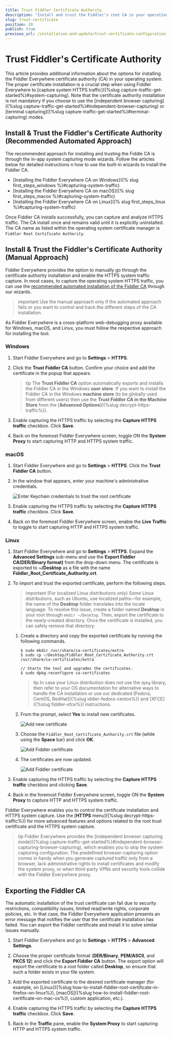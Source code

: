 ```yaml
---
title: Trust Fiddler Certificate Authority
description: "Install and trust the Fiddler's root CA in your operating system and learn how it relates to enabling the HTTPS capturing of system traffic."
slug: trust-certificate
position: 20
publish: true
previous_url: /installation-and-update/trust-certificate-configuration
---
```


# Trust Fiddler's Certificate Authority

This article provides additional information about the options for installing the Fiddler Everywhere certificate authority (CA) in your operating system. The proper certificate installation is a crucial step when using Fiddler Everywhere to [capture system  HTTPS traffic]({%slug capture-traffic-get-started%}#system-capturing). Note that the certificate authority installation is not mandatory if you choose to use the [independent browser capturing]({%slug capture-traffic-get-started%}#independent-browser-capturing) or [terminal capturing]({%slug capture-traffic-get-started%}#terminal-capturing) modes.


## Install & Trust the Fiddler's Certificate Authority (Recommended Automated Approach)

The recommended approach for installing and trusting the Fiddle CA is through the in-app system capturing mode wizards. Follow the articles below for detailed instructions n how to use the built-in wizards to install the Fiddler CA.

* [Installing the Fiddler Everywhere CA on Windows]({% slug first_steps_windows %}#capturing-system-traffic)
* [Installing the Fiddler Everywhere CA on macOS]({% slug first_steps_macos %}#capturing-system-traffic)
* [Installing the Fiddler Everywhere CA on Linux]({% slug first_steps_linux %}#capturing-system-traffic)

Once Fiddler CA installs successfully, you can capture and analyze HTTPS traffic. The CA install once and remains valid until it is explicitly uninstalled. The CA name as listed within the operating system certificate manager is `Fiddler Root Certificate Authority`.

## Install & Trust the Fiddler's Certificate Authority (Manual Approach)

Fiddler Everywhere provides the option to manually go through the certificate authority installation and enable the HTTPS system traffic capture. In most cases, to capture the operating system HTTPS traffic, you can use the [recommended automated installation of the Fiddler CA](#install--trust-the-fiddlers-certificate-authority-recommended-automated-approach) through our wizards. 

>important Use the manual approach only if the automated approach fails or you want to control and track the different steps of the CA installation.

As Fiddler Everywhere is a cross-platform web-debugging proxy available for Windows, macOS, and Linux, you must follow the respective approach for installing the tool.


### Windows

1. Start Fiddler Everywhere and go to **Settings** > **HTTPS**.

1. Click the **Trust Fiddler CA** button. Confirm your choice and add the certificate in the popup that appears.

    >tip The **Trust Fiddler CA** option automatically exports and installs the Fiddler CA in the Windows **user store**. If you want to install the Fiddler CA in the Windows **machine store** (to be globally used from different users) then use the **Trust Fiddler CA in the Machine Store** from the [**Advanced Options**]({%slug decrypt-https-traffic%}).

1. Enable capturing the HTTPS traffic by selecting the **Capture HTTPS traffic** checkbox. Click **Save**.

1. Back on the foremost Fiddler Everywhere screen, toggle ON the **System Proxy** to start capturing HTTP and HTTPS system traffic.

### macOS

1. Start Fiddler Everywhere and go to **Settings** > **HTTPS**. Click the **Trust Fiddler CA** button.

1. In the window that appears, enter your machine's administrative credentials.

    ![Enter Keychain credentials to trust the root certificate](../images/settings/settings-HTTPS-mac-keychain.png)

1. Enable capturing the HTTPS traffic by selecting the **Capture HTTPS traffic** checkbox. Click **Save**.

1. Back on the foremost Fiddler Everywhere screen, enable the **Live Traffic** to toggle to start capturing HTTP and HTTPS system traffic.

### Linux

1. Start Fiddler Everywhere and go to **Settings** > **HTTPS**. Expand the **Advanced Settings** sub-menu and use the **Export Fiddler CA(DER/Binary format)** from the drop-down menu. The certificate is exported to **~/Desktop** as a file with the name **Fiddler_Root_Certificate_Authority.crt**.

1. To import and trust the exported certificate, perform the following steps.

    >important (For localized Linux distributions only) Some Linux distributions, such as Ubuntu, use localized paths&mdash;for example, the name of the **Desktop** folder translates into the locale language. To resolve this issue, create a folder named **Desktop** in your root through `mkdir ~/Desktop`. Then, export the certificate to the newly-created directory. Once the certificate is installed, you can safely remove that directory.

    1. Create a directory and copy the exported certificate by running the following commands.
        ```shell
        $ sudo mkdir /usr/share/ca-certificates/extra
        $ sudo cp ~/Desktop/Fiddler_Root_Certificate_Authority.crt /usr/share/ca-certificates/extra

        // Starts the tool and upgrades the certificates.
        $ sudo dpkg-reconfigure ca-certificates
        ```

        >tip In case your Linux distribution does not use the `dpkg` library, then refer to your OS documentation for alternative ways to handle the CA installation or use our dedicated [Fedora, CentOS, RedHat]({%slug iddler-fedora-centos%}) and [XFCE]({%slug fiddler-xfce%}) instructions.

    1. From the prompt, select **Yes** to install new certificates.

        ![Add new certificate](../images/configuration/cert_ubunto_002.png)

    1. Choose the `Fiddler_Root_Certificate_Authority.crt` file (while using the **Space** bar) and click **OK**.

        ![Add Fiddler certificate](../images/configuration/cert_ubunto_003.png)

    1. The certificates are now updated.

        ![Add Fiddler certificate](../images/configuration/cert_ubunto_004.png)

1. Enable capturing the HTTPS traffic by selecting the **Capture HTTPS traffic** checkbox and clicking **Save**.

1. Back in the foremost Fiddler Everywhere screen, toggle ON the **System Proxy** to capture HTTP and HTTPS system traffic.

Fiddler Everywhere enables you to control the certificate installation and HTTPS system capture. Use the [**HTTPS** menu]({%slug decrypt-https-traffic%}) for more advanced features and options related to the root trust certificate and the HTTPS system capture.

>tip Fiddler Everywhere provides the [independent browser capturing mode]({%slug capture-traffic-get-started%}#independent-browser-capturing-browser-capturing), which enables you to skip the system capturing configuration. The predefined browser-capturing option comes in handy when you generate captured traffic only from a browser, lack administrative rights to install certificates and modify the system proxy, or when third-party VPNs and security tools collide with the Fiddler Everywhere proxy.


## Exporting the Fiddler CA

The automatic installation of the trust certificate can fail due to security restrictions, compatibility issues, limited read/write rights, corporate policies, etc. In that case, the Fiddler Everywhere application presents an error message that notifies the user that the certificate installation has failed. You can export the Fiddler certificate and install it to solve similar issues manually.

1. Start Fiddler Everywhere and go to **Settings** > **HTTPS** > **Advanced Settings**.

1. Choose the proper certificate format (**DER/Binary**, **PEM/ASCII**, and **PKCS 12**) and click the **Export Fiddler CA** button. The export option will export the certificate to a root folder called **Desktop**, so ensure that such a folder exists in your file system.

1. Add the exported certificate to the desired certificate manager (for example, on [Linux]({%slug how-to-install-fiddler-root-certificate-in-firefox-on-linux%}), [macOS]({%slug how-to-install-fiddler-root-certificate-on-mac-os%}), custom application, etc.).

1. Enable capturing the HTTPS traffic by selecting the **Capture HTTPS traffic** checkbox. Click **Save**.

1. Back in the **Traffic** pane, enable the **System Proxy** to start capturing HTTP and HTTPS system traffic.

